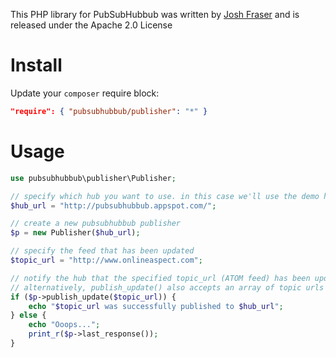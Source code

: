 This PHP library for PubSubHubbub was written by [Josh Fraser](http://joshfraser.com) and is released under the Apache 2.0 License

# Install
Update your `composer` require block:
```json
"require": { "pubsubhubbub/publisher": "*" }
```

# Usage
```php
use pubsubhubbub\publisher\Publisher;

// specify which hub you want to use. in this case we'll use the demo hub on app engine.
$hub_url = "http://pubsubhubbub.appspot.com/";

// create a new pubsubhubbub publisher
$p = new Publisher($hub_url);

// specify the feed that has been updated
$topic_url = "http://www.onlineaspect.com";

// notify the hub that the specified topic_url (ATOM feed) has been updated
// alternatively, publish_update() also accepts an array of topic urls
if ($p->publish_update($topic_url)) {
    echo "$topic_url was successfully published to $hub_url";
} else {
    echo "Ooops...";
    print_r($p->last_response());
}
```
